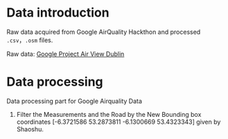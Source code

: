 # Data introduction
Raw data acquired from Google AirQuality Hackthon and processed `.csv`，`.osm` files.

Raw data: [Google Project Air View Dublin](https://insights.sustainability.google/places/ChIJv2RI7foRZ0gRwAKA8azHAAM)



# Data processing

Data processing part for Google Airquality Data

1. Filter the Measurements and the Road by the New Bounding box coordinates [-6.3721586 53.2873811 -6.1300669 53.4323343] given by Shaoshu. 


